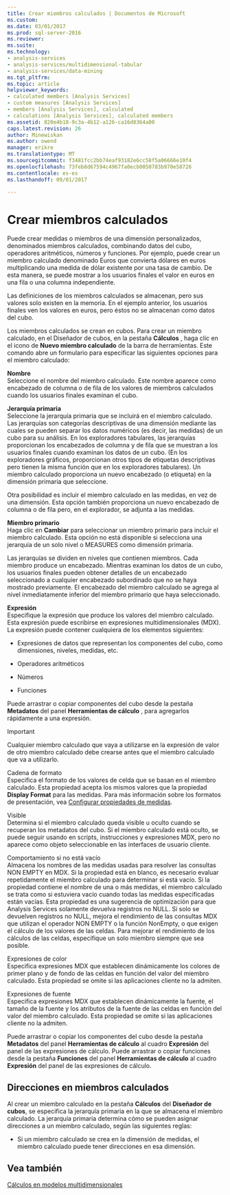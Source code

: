 ```yaml
---
title: Crear miembros calculados | Documentos de Microsoft
ms.custom: 
ms.date: 03/01/2017
ms.prod: sql-server-2016
ms.reviewer: 
ms.suite: 
ms.technology:
- analysis-services
- analysis-services/multidimensional-tabular
- analysis-services/data-mining
ms.tgt_pltfrm: 
ms.topic: article
helpviewer_keywords:
- calculated members [Analysis Services]
- custom measures [Analysis Services]
- members [Analysis Services], calculated
- calculations [Analysis Services], calculated members
ms.assetid: 820e4b18-9c3a-4b12-a126-ca16d8364a00
caps.latest.revision: 26
author: Minewiskan
ms.author: owend
manager: erikre
ms.translationtype: MT
ms.sourcegitcommit: f3481fcc2bb74eaf93182e6cc58f5a06666e10f4
ms.openlocfilehash: 73feb8d67594c4967fa0ecb0050783b970e58726
ms.contentlocale: es-es
ms.lasthandoff: 09/01/2017

---
```

# <a name="create-calculated-members"></a>Crear miembros calculados
  Puede crear medidas o miembros de una dimensión personalizados, denominados miembros calculados, combinando datos del cubo, operadores aritméticos, números y funciones. Por ejemplo, puede crear un miembro calculado denominado Euros que convierta dólares en euros multiplicando una medida de dólar existente por una tasa de cambio. De esta manera, se puede mostrar a los usuarios finales el valor en euros en una fila o una columna independiente.  
  
 Las definiciones de los miembros calculados se almacenan, pero sus valores solo existen en la memoria. En el ejemplo anterior, los usuarios finales ven los valores en euros, pero éstos no se almacenan como datos del cubo.  
  
 Los miembros calculados se crean en cubos. Para crear un miembro calculado, en el Diseñador de cubos, en la pestaña **Cálculos** , haga clic en el icono de **Nuevo miembro calculado** de la barra de herramientas. Este comando abre un formulario para especificar las siguientes opciones para el miembro calculado:  
  
 **Nombre**  
 Seleccione el nombre del miembro calculado. Este nombre aparece como encabezado de columna o de fila de los valores de miembros calculados cuando los usuarios finales examinan el cubo.  
  
 **Jerarquía primaria**  
 Seleccione la jerarquía primaria que se incluirá en el miembro calculado. Las jerarquías son categorías descriptivas de una dimensión mediante las cuales se pueden separar los datos numéricos (es decir, las medidas) de un cubo para su análisis. En los exploradores tabulares, las jerarquías proporcionan los encabezados de columna y de fila que se muestran a los usuarios finales cuando examinan los datos de un cubo. (En los exploradores gráficos, proporcionan otros tipos de etiquetas descriptivas pero tienen la misma función que en los exploradores tabulares). Un miembro calculado proporciona un nuevo encabezado (o etiqueta) en la dimensión primaria que seleccione.  
  
 Otra posibilidad es incluir el miembro calculado en las medidas, en vez de una dimensión. Esta opción también proporciona un nuevo encabezado de columna o de fila pero, en el explorador, se adjunta a las medidas.  
  
 **Miembro primario**  
 Haga clic en **Cambiar** para seleccionar un miembro primario para incluir el miembro calculado. Esta opción no está disponible si selecciona una jerarquía de un solo nivel o MEASURES como dimensión primaria.  
  
 Las jerarquías se dividen en niveles que contienen miembros. Cada miembro produce un encabezado. Mientras examinan los datos de un cubo, los usuarios finales pueden obtener detalles de un encabezado seleccionado a cualquier encabezado subordinado que no se haya mostrado previamente. El encabezado del miembro calculado se agrega al nivel inmediatamente inferior del miembro primario que haya seleccionado.  
  
 **Expresión**  
 Especifique la expresión que produce los valores del miembro calculado. Esta expresión puede escribirse en expresiones multidimensionales (MDX). La expresión puede contener cualquiera de los elementos siguientes:  
  
-   Expresiones de datos que representan los componentes del cubo, como dimensiones, niveles, medidas, etc.  
  
-   Operadores aritméticos  
  
-   Números  
  
-   Funciones  
  
 Puede arrastrar o copiar componentes del cubo desde la pestaña **Metadatos** del panel **Herramientas de cálculo** , para agregarlos rápidamente a una expresión.  
  
> [!IMPORTANT]  
>  Cualquier miembro calculado que vaya a utilizarse en la expresión de valor de otro miembro calculado debe crearse antes que el miembro calculado que va a utilizarlo.  
  
 Cadena de formato  
 Especifica el formato de los valores de celda que se basan en el miembro calculado. Esta propiedad acepta los mismos valores que la propiedad **Display Format** para las medidas. Para más información sobre los formatos de presentación, vea [Configurar propiedades de medidas](../../analysis-services/multidimensional-models/configure-measure-properties.md).  
  
 Visible  
 Determina si el miembro calculado queda visible u oculto cuando se recuperan los metadatos del cubo. Si el miembro calculado está oculto, se puede seguir usando en scripts, instrucciones y expresiones MDX, pero no aparece como objeto seleccionable en las interfaces de usuario cliente.  
  
 Comportamiento si no está vacío  
 Almacena los nombres de las medidas usadas para resolver las consultas NON EMPTY en MDX. Si la propiedad está en blanco, es necesario evaluar repetidamente el miembro calculado para determinar si está vacío. Si la propiedad contiene el nombre de una o más medidas, el miembro calculado se trata como si estuviera vacío cuando todas las medidas especificadas están vacías. Esta propiedad es una sugerencia de optimización para que Analysis Services solamente devuelva registros no NULL. Si solo se devuelven registros no NULL, mejora el rendimiento de las consultas MDX que utilizan el operador NON EMPTY o la función NonEmpty, o que exigen el cálculo de los valores de las celdas. Para mejorar el rendimiento de los cálculos de las celdas, especifique un solo miembro siempre que sea posible.  
  
 Expresiones de color  
 Especifica expresiones MDX que establecen dinámicamente los colores de primer plano y de fondo de las celdas en función del valor del miembro calculado. Esta propiedad se omite si las aplicaciones cliente no la admiten.  
  
 Expresiones de fuente  
 Especifica expresiones MDX que establecen dinámicamente la fuente, el tamaño de la fuente y los atributos de la fuente de las celdas en función del valor del miembro calculado. Esta propiedad se omite si las aplicaciones cliente no la admiten.  
  
 Puede arrastrar o copiar los componentes del cubo desde la pestaña **Metadatos** del panel **Herramientas de cálculo** al cuadro **Expresión** del panel de las expresiones de cálculo. Puede arrastrar o copiar funciones desde la pestaña **Funciones** del panel **Herramientas de cálculo** al cuadro **Expresión** del panel de las expresiones de cálculo.  
  
## <a name="addressing-calculated-members"></a>Direcciones en miembros calculados  
 Al crear un miembro calculado en la pestaña **Cálculos** del **Diseñador de cubos**, se especifica la jerarquía primaria en la que se almacena el miembro calculado. La jerarquía primaria determina cómo se pueden asignar direcciones a un miembro calculado, según las siguientes reglas:  
  
-   Si un miembro calculado se crea en la dimensión de medidas, el miembro calculado puede tener direcciones en esa dimensión.  
  
## <a name="see-also"></a>Vea también  
 [Cálculos en modelos multidimensionales](../../analysis-services/multidimensional-models/calculations-in-multidimensional-models.md)  
  
  
